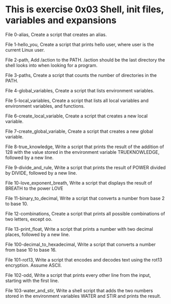 # This is exercise 0x03  Shell, init files, variables and expansions

File 0-alias, Create a script that creates an alias.

File 1-hello_you, Create a script that prints hello user, where user is the current Linux user.

File 2-path, Add /action to the PATH. /action should be the last directory the shell looks into when looking for a program.

File 3-paths, Create a script that counts the number of directories in the PATH.

File 4-global_variables, Create a script that lists environment variables.

File 5-local_variables, Create a script that lists all local variables and environment variables, and functions.

File 6-create_local_variable, Create a script that creates a new local variable.

File 7-create_global_variable, Create a script that creates a new global variable.

File 8-true_knowledge, Write a script that prints the result of the addition of 128 with the value stored in the environment variable TRUEKNOWLEDGE, followed by a new line.

File 9-divide_and_rule, Write a script that prints the result of POWER divided by DIVIDE, followed by a new line.

File 10-love_exponent_breath, Write a script that displays the result of BREATH to the power LOVE

File 11-binary_to_decimal, Write a script that converts a number from base 2 to base 10.

File 12-combinations, Create a script that prints all possible combinations of two letters, except oo.

File 13-print_float, Write a script that prints a number with two decimal places, followed by a new line.

File 100-decimal_to_hexadecimal, Write a script that converts a number from base 10 to base 16.

File 101-rot13, Write a script that encodes and decodes text using the rot13 encryption. Assume ASCII.

File 102-odd, Write a script that prints every other line from the input, starting with the first line.

File 103-water_and_stir, Write a shell script that adds the two numbers stored in the environment variables WATER and STIR and prints the result.
